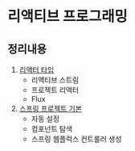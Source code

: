 # 리액티브 프로그래밍

## 정리내용
1. [리액터 타입](https://www.notion.so/1f7d41edd6cf4f17889b7b6d02286c5f)
   - 리액티브 스트림
   - 프로젝트 리액터
   - Flux
2. [스프링 프로젝트 기본](https://www.notion.so/6214734e64a045d1bc00232455ca3d15)
   - 자동 설정
   - 컴포넌트 탐색
   - 스프링 웹플럭스 컨트롤러 생성